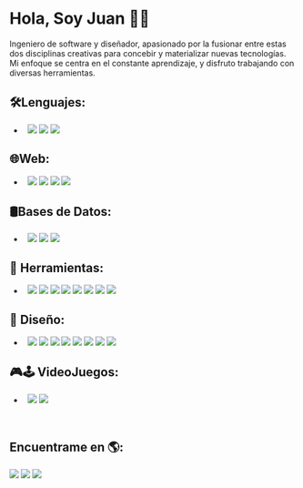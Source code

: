 # Hola, Soy Juan 👋🏾 


Ingeniero de software y diseñador, apasionado por la fusionar entre estas dos disciplinas creativas para concebir y materializar nuevas tecnologías. Mi enfoque se centra en el constante aprendizaje, y disfruto trabajando con diversas herramientas.

<!-- <h3>🛠Lenguajes:</h3> -->
## 🛠Lenguajes:          
- &nbsp;    <img src="https://img.shields.io/badge/Python-14354C?style=flat&logo=python&logoColor=white">
            <img src="https://img.shields.io/badge/Java-ED8B00?style=flat&logo=java&logoColor=white">
            <img src="https://img.shields.io/badge/PHP-777BB4?style=flat&logo=php&logoColor=white"> 
               
## 🌐Web:              
- &nbsp;    <img src="https://img.shields.io/badge/Android-3DDC84?style=flat&logo=android&logoColor=white"> 
               <img src="https://img.shields.io/badge/HTML5-E34F26?style=flat&logo=html5&logoColor=white">
               <img src="https://img.shields.io/badge/CSS3-1572B6?style=flat&logo=css3&logoColor=white">
               <img src="https://img.shields.io/badge/JavaScript-323330?style=flat&logo=javascript&logoColor=F7DF1E"> 
               
<!-- <h3>🛢Bases de Datos:</h3>                -->
## 🛢Bases de Datos:
- &nbsp;    <img src="https://img.shields.io/badge/MySQL-00000F?style=flat&logo=mysql&logoColor=white"> 
               <img src="https://img.shields.io/badge/PostgreSQL-316192?style=flat&logo=postgresql&logoColor=white"> 
               <img src="https://img.shields.io/badge/firebase-%23039BE5.svg?style=flat&logo=firebase"> 
<!--                <img src="https://img.shields.io/badge/JavaScript-323330?style=for-the-badge&logo=javascript&logoColor=F7DF1E"> -->

<!-- <h3>🔧 Herramientas:</h3>  -->
## 🔧 Herramientas:
- &nbsp;   <img src="https://img.shields.io/badge/Android-3DDC84?style=flat&logo=android&logoColor=white">
              <img src="https://img.shields.io/badge/Visual%20Studio-5C2D91.svg?style=flat&logo=visual-studio&logoColor=white">
              <img src="https://img.shields.io/badge/webstorm-143?style=flat&logo=webstorm&logoColor=white&color=black">
              <img src="https://img.shields.io/badge/pycharm-143?style=flat&logo=pycharm&logoColor=black&color=black&labelColor=green">
              <img src="https://img.shields.io/badge/jupyter-%23FA0F00.svg?style=fflat&logo=jupyter&logoColor=white">
              <img src="https://img.shields.io/badge/Eclipse-FE7A16.svg?style=flat&logo=Eclipse&logoColor=white">
              <img src="https://img.shields.io/badge/Anaconda-%2344A833.svg?style=flatogo=anaconda&logoColor=white">
              <img src="https://img.shields.io/badge/github-%23121011.svg?style=flat&logo=github&logoColor=white">  

<!-- - Android Studio | PyCharm | Visual Studio code | Eclipse | Git -->

## 🚀 Diseño:
- &nbsp;   <img src="https://aleen42.github.io/badges/src/photoshop.svg">
              <img src="https://aleen42.github.io/badges/src/illustrator.svg">
              <img src="ttps://aleen42.github.io/badges/src/dreamweaver.svg">
              <img src="https://aleen42.github.io/badges/src/after_effects.svg">
              <img src="https://aleen42.github.io/badges/src/premiere.svg">
              <img src="https://img.shields.io/badge/Adobe%20XD-470137?style=flat&logo=Adobe%20XD&logoColor=#FF61F6">
              <img src="https://img.shields.io/badge/Adobe%20InDesign-49021F?style=flatogo=adobeindesign&logoColor=white">
              <img src="https://img.shields.io/badge/Adobe%20Lightroom-31A8FF.svg?style=flat&logo=Adobe%20Lightroom&logoColor=white">
              
              
              
## 🎮🕹 VideoJuegos:
-  &nbsp;    <img src="https://img.shields.io/badge/unity-%23000000.svg?style=flat&logo=unity&logoColor=white">
              <img src="https://img.shields.io/badge/unrealengine-%23313131.svg?style=flat&logo=unrealengine&logoColor=white">


<!-- Adobe Xd | Illustrator | Photoshop | OpenShot | Dreamweaver | InDesign | After Effects | Lightroom | Substance Painter  -->

<br>

## Encuentrame en 🌎: 
<!-- <a href="https://github.com/sponsors/M0nica"><img align="left" width="150" height="150" src="https://github.com/M0nica/M0nica/blob/main/octomonica/m0nica-octocat-rotating.gif?raw=true"></a> -->


<!-- Your badges -->
<!-- [![Linkedin](https://img.shields.io/badge/-JuanCuaycal-blue?style=flat&logo=Linkedin&logoColor=white)](https://www.linkedin.com/in/juan-cuaycal/)
<!-- [![Linkedin](https://img.shields.io/badge/-JuanCuaycal-blue?style=flat&logo=Facebook&logoColor=white)](https://www.linkedin.com/in/juan-cuaycal/) -->

<!-- [![Gmail](https://img.shields.io/badge/-JuanCuaycal-c14438?style=flat&logo=Gmail&logoColor=white)](mailto:juancuaycal@gmail.com) -->

<!-- [![Linkedin](https://img.shields.io/badge/-WebSite-black?style=flat&logo=Website&logoColor=black)](https://juan-cuaycal.web.app/) -->

<!-- -[Página Web](https://juan-cuaycal.web.app/) -->

<a href="https://www.linkedin.com/in/juan-cuaycal/"><img src="https://img.shields.io/badge/LinkedIn-0077B5?style=flat&logo=linkedin&logoColor=white"></a>
<a href="mailto:juancuaycal@gmail.com"><img src="https://img.shields.io/badge/Gmail-D14836?style=flat&logo=gmail&logoColor=white"></a>
<a href="https://juan-cuaycal.web.app/"><img src="https://img.shields.io/badge/-WebSite-black?style=flat&logo=Website&logoColor=black"></a>

